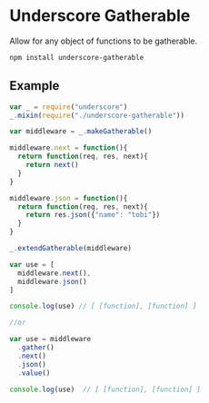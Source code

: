 # Underscore Gatherable

Allow for any object of functions to be gatherable.

```bash
npm install underscore-gatherable
```

## Example

```javascript
var _ = require("underscore")
_.mixin(require("./underscore-gatherable"))

var middleware = _.makeGatherable()

middleware.next = function(){
  return function(req, res, next){
    return next()
  }
}

middleware.json = function(){
  return function(req, res, next){
    return res.json({"name": "tobi"})
  }
}

_.extendGatherable(middleware)

var use = [
  middleware.next(),
  middleware.json()
]

console.log(use) // [ [function], [function] ]

//or

var use = middleware
  .gather()
  .next()
  .json()
  .value()

console.log(use)  // [ [function], [function] ]
```
